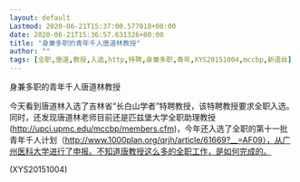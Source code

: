 ```yaml
---
layout: default
Lastmod: 2020-06-21T15:37:00.577018+00:00
date: 2020-06-21T15:36:57.631326+00:00
title: "身兼多职的青年千人唐道林教授"
author: ""
tags: [全职,唐道,教授,入选,http,特聘,身兼多职,青年,XYS20151004,mccbp,新语丝]
---
```


身兼多职的青年千人唐道林教授

今天看到唐道林入选了吉林省“长白山学者”特聘教授，该特聘教授要求全职入选。同时，还发现唐道林老师目前还是匹兹堡大学全职助理教授(http://upci.upmc.edu/mccbp/members.cfm)，今年还入选了全职的第十一批青年千人计划（http://www.1000plan.org/qrjh/article/61669?__=AF09），从广州医科大学进行了申报。不知道唐教授这么多的全职工作，是如何完成的。

(XYS20151004)

